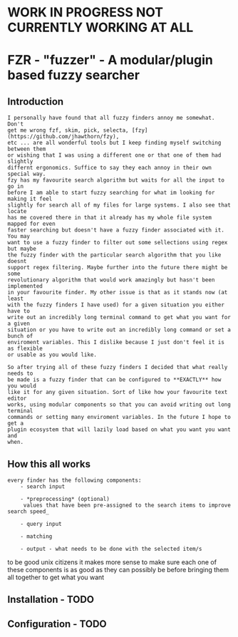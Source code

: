 # WORK IN PROGRESS NOT CURRENTLY WORKING AT ALL

# FZR - "fuzzer" - A modular/plugin based fuzzy searcher

## Introduction

    I personally have found that all fuzzy finders annoy me somewhat. Don't
    get me wrong fzf, skim, pick, selecta, [fzy](https://github.com/jhawthorn/fzy),
    etc ... are all wonderful tools but I keep finding myself switching between them
    or wishing that I was using a different one or that one of them had slightly
    differnt ergonomics. Suffice to say they each annoy in their own special way.
    fzy has my favourite search algorithm but waits for all the input to go in
    before I am able to start fuzzy searching for what im looking for making it feel
    slightly for search all of my files for large systems. I also see that locate
    has me covered there in that it already has my whole file system mapped for even
    faster searching but doesn't have a fuzzy finder associated with it. You may
    want to use a fuzzy finder to filter out some sellections using regex but maybe
    the fuzzy finder with the particular search algorithm that you like doesnt
    support regex filtering. Maybe further into the future there might be some
    revolutionary algorithm that would work amazingly but hasn't been implemented
    in your favourite finder. My other issue is that as it stands now (at least
    with the fuzzy finders I have used) for a given situation you either have to
    write out an incredibly long terminal command to get what you want for a given
    situation or you have to write out an incredibly long command or set a bunch of
    enviroment variables. This I dislike because I just don't feel it is as flexible
    or usable as you would like.

    So after trying all of these fuzzy finders I decided that what really needs to
    be made is a fuzzy finder that can be configured to **EXACTLY** how you would
    like it for any given situation. Sort of like how your favourite text editor
    works, using modular components so that you can avoid writing out long terminal
    commands or setting many enviroment variables. In the future I hope to get a
    plugin ecosystem that will lazily load based on what you want you want and
    when.

## How this all works
	every finder has the following components:
		- search input  
        
		- *preprocessing* (optional) 
         values that have been pre-assigned to the search items to improve search speed_
		
        - query input
		
        - matching
		
        - output - what needs to be done with the selected item/s

to be good unix citizens it makes more sense to make sure each one of these
components is as good as they can possibly be before bringing them all together
to get what you want

## Installation - **TODO**
## Configuration - **TODO**






